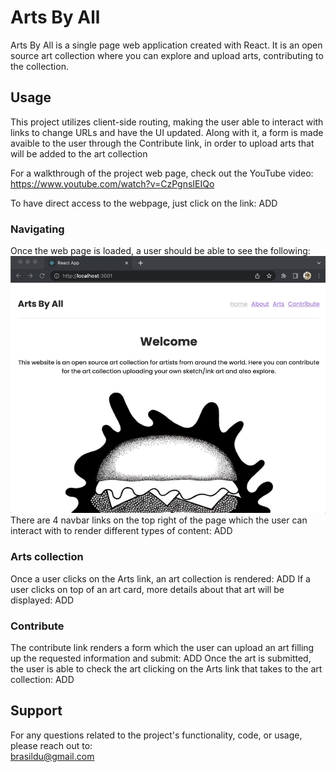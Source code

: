 # Arts By All

Arts By All is a single page web application created with React. It is an open source art collection where you can explore and upload arts, contributing to the collection.

## Usage
This project utilizes client-side routing, making the user able to interact with links to change URLs and have the UI updated. Along with it, a form is made avaible to the user through the Contribute link, in order to upload arts that will be added to the art collection
  
For a walkthrough of the project web page, check out the YouTube video:
https://www.youtube.com/watch?v=CzPgnsIEIQo

To have direct access to the webpage, just click on the link:
ADD
  
### Navigating
Once the web page is loaded, a user should be able to see the following:
![](home.gif)
There are 4 navbar links on the top right of the page which the user can interact with to render different types of content:
ADD


### Arts collection
Once a user clicks on the Arts link, an art collection is rendered:
ADD
If a user clicks on top of an art card, more details about that art will be displayed:
ADD

### Contribute
The contribute link renders a form which the user can upload an art filling up the requested information and submit:
ADD
Once the art is submitted, the user is able to check the art clicking on the Arts link that takes to the art collection:
ADD


## Support
For any questions related to the project's functionality, code, or usage, please reach out to:  
brasildu@gmail.com
